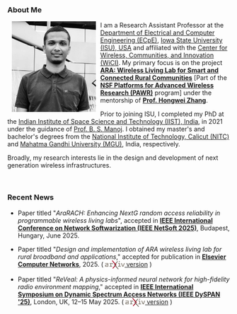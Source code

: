 ### About Me


<img class="shaded-image" src="images/sarath.jpeg" width="190" hspace="10pt" style="float:left">

I am a Research Assistant Professor at the [Department of Electrical
and Computer Engineering (ECpE)](https://www.ece.iastate.edu/), [Iowa
State University (ISU), USA](https://www.iastate.edu/) and affiliated
with the [Center for Wireless, Communities, and Innovation
(WiCI)](https://wici.iastate.edu). My primary focus is on the project
[**<u>ARA: Wireless Living Lab for Smart and Connected Rural
Communities</u>**](https://arawireless.org/) [Part of the [**NSF
Platforms for Advanced Wireless Research
(PAWR)**](https://advancedwireless.org/) program] under the mentorship
of
[**Prof.&nbsp;Hongwei&nbsp;Zhang**](https://www.ece.iastate.edu/~hongwei/). 

Prior to joining ISU, I completed my PhD at the [Indian Institute of
Space Science and Technology (IIST), India](https://www.iist.ac.in/),
in 2021 under the guidance of
[Prof.&nbsp;B.&nbsp;S.&nbsp;Manoj](https://www.iist.ac.in/avionics/bsmanoj). I
obtained my master's and bachelor's degrees from the [National
Institute of Technology, Calicut (NITC)](http://nitc.ac.in/) and
[Mahatma Gandhi University (MGU)](http://www.mguniversity.edu/),
India, respectively. 

Broadly, my research interests lie in the design and development of
next generation wireless infrastructures.

<br>

### Recent News

* Paper titled "*AraRACH: Enhancing NextG random access reliability in
  programmable wireless living labs*", accepted in [**IEEE
  International Conference on Network Softwarization (IEEE NetSoft
  2025)**](https://netsoft2025.ieee-netsoft.org/), Budapest, Hungary,
  June 2025.

* Paper titled "*Design and implementation of ARA wireless living lab
  for rural broadband and applications*," accepted for publication in
  [**Elsevier Computer
  Networks**](https://www.sciencedirect.com/journal/computer-networks), 2025. (
  [<img src="images/arxiv.png" style="vertical-align: middle"
  height="20"></img>
  version](https://doi.org/10.48550/arXiv.2408.00913) )

* Paper titled "*ReVeal: A physics-informed neural network for
  high-fidelity radio environment mapping*," accepted in [**IEEE
  International Symposium on Dynamic Spectrum Access Networks (IEEE
  DySPAN '25)**](https://dyspan2025.ieee-dyspan.org/), London, UK,
  12–15 May 2025. ( [<img src="images/arxiv.png"
  style="vertical-align: middle" height="20"></img>
  version](https://arxiv.org/abs/2502.19646) )
